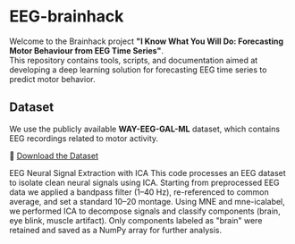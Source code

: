 # EEG-brainhack

Welcome to the Brainhack project **"I Know What You Will Do: Forecasting Motor Behaviour from EEG Time Series"**.  
This repository contains tools, scripts, and documentation aimed at developing a deep learning solution for forecasting EEG time series to predict motor behavior.

## Dataset

We use the publicly available **WAY-EEG-GAL-ML** dataset, which contains EEG recordings related to motor activity.

🔗 [Download the Dataset](https://gin.g-node.org/matteo-d-m/way-eeg-gal-ml)

EEG Neural Signal Extraction with ICA
This code processes an EEG dataset to isolate clean neural signals using ICA. Starting from preprocessed EEG data  we applied a bandpass filter (1–40 Hz), re-referenced to common average, and set a standard 10–20 montage. Using MNE and mne-icalabel, we performed ICA to decompose signals and classify components (brain, eye blink, muscle artifact). Only components labeled as "brain" were retained and saved as a NumPy array for further analysis.
